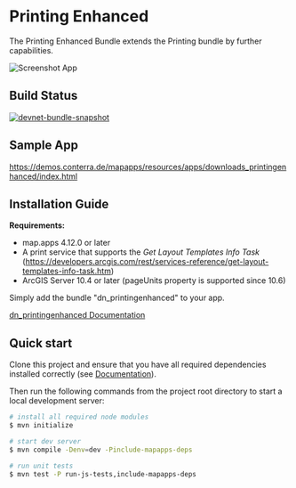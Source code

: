 # Printing Enhanced

The Printing Enhanced Bundle extends the Printing bundle by further capabilities.

![Screenshot App](https://github.com/conterra/mapapps-printing-enhanced/blob/master/screenshot.JPG)

## Build Status
[![devnet-bundle-snapshot](https://github.com/conterra/mapapps-printing-enhanced/actions/workflows/devnet-bundle-snapshot.yml/badge.svg)](https://github.com/conterra/mapapps-printing-enhanced/actions/workflows/devnet-bundle-snapshot.yml)

## Sample App
https://demos.conterra.de/mapapps/resources/apps/downloads_printingenhanced/index.html

## Installation Guide
**Requirements:**
- map.apps 4.12.0 or later
- A print service that supports the _Get Layout Templates Info Task_ (https://developers.arcgis.com/rest/services-reference/get-layout-templates-info-task.htm)
- ArcGIS Server 10.4 or later (pageUnits property is supported since 10.6)

Simply add the bundle "dn_printingenhanced" to your app.

[dn_printingenhanced Documentation](https://github.com/conterra/mapapps-printing-enhanced/tree/master/src/main/js/bundles/dn_printingenhanced)

## Quick start

Clone this project and ensure that you have all required dependencies installed correctly (see [Documentation](https://docs.conterra.de/en/mapapps/latest/developersguide/getting-started/set-up-development-environment.html)).

Then run the following commands from the project root directory to start a local development server:

```bash
# install all required node modules
$ mvn initialize

# start dev server
$ mvn compile -Denv=dev -Pinclude-mapapps-deps

# run unit tests
$ mvn test -P run-js-tests,include-mapapps-deps
```
